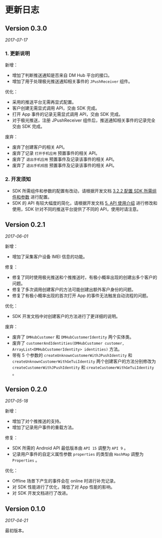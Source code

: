 # 更新日志

## Version 0.3.0

_2017-07-17_

### 1. 更新说明

新增：
- 增加了判断推送通知是否来自 DM Hub 平台的接口。
- 增加了用于处理极光推送通知相关事件的 `JPushReceiver` 组件。

优化：
- 采用的推送平台无需再显式配置。
- 客户创建无需显式调用 API，交由 SDK 完成。
- 打开 App 事件的记录无需显式调用 API，交由 SDK 完成。
- 对于极光推送，注册 JPushReceiver 组件后，推送通知相关事件的记录完全交由 SDK 完成。

废弃：
- 废弃了创建客户的相关 API。
- 废弃了记录 `打开手机应用` 预置事件的相关 API。
- 废弃了 `退出手机应用` 预置事件及记录该事件的相关 API。
- 废弃了 `退出手机视图` 预置事件及记录该事件的相关 API。

### 2. 开发须知

- SDK 所需组件和参数的配置有改动，请根据开发文档 [3.2.2 配置 SDK 所需组件和参数](https://github.com/xsio/DMHubSDK/blob/master/dmhubsdk-android/GUIDE.md#322-配置-sdk-所需组件和参数) 进行配置。
- SDK 的 API 有较大幅度的简化，请根据开发文档 [5. API 使用介绍](https://github.com/xsio/DMHubSDK/blob/master/dmhubsdk-android/GUIDE.md#5-api-使用介绍) 进行修改和使用，SDK 针对不同的推送平台提供了不同的 API，使用时请注意。

## Version 0.2.1

_2017-06-01_

新增：
- 增加了采集客户设备 IMEI 信息的功能。

修复：
- 修复了同时使用极光推送和个推推送时，有极小概率出现的创建出多个客户的问题。
- 修复了多次调用创建客户的方法可能创建出额外客户身份的问题。
- 修复了有极小概率出现的首次打开 App 的事件无法触发自动流程的问题。

优化：
- SDK 开发文档中对创建客户的方法进行了更详细的说明。

废弃：
- 废弃了 `DMHubCustomer` 和 `DMHubCustomerIdentity` 两个实体类。
- 废弃了 `customerAndIdentities(DMHubCustomer customer, ArrayList<DMHubCustomerIdentity> identities)` 方法。
- 带有 5 个参数的 `createUnknownCustomerWithJPushIdentity` 和 `createUnknownCustomerWithGeTuiIdentity` 两个创建客户的方法分别修改为 `createCustomerWithJPushIdentity` 和 `createCustomerWithGeTuiIdentity` 。


## Version 0.2.0

_2017-05-18_

新增：
- 增加了对个推推送的支持。
- 增加了记录用户事件的重载方法。

修复：
- SDK 所需的 Android API 最低版本由 `API 15` 调整为 `API 9` 。
- 记录用户事件的自定义属性参数 `properties` 的类型由 `HashMap` 调整为 `Properties` 。

优化：
- Offline 场景下产生的事件会在 online 时进行补充记录。
- 对 SDK 性能进行了优化，降低了对 App 性能的影响。
- 对 SDK 开发文档进行了改进。


## Version 0.1.0

_2017-04-21_

最初版本。
